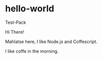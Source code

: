 # hello-world
Test-Pack

Hi There!

Mahlatse here, I like Node.js and Coffescript.

I like coffe in the morning.
